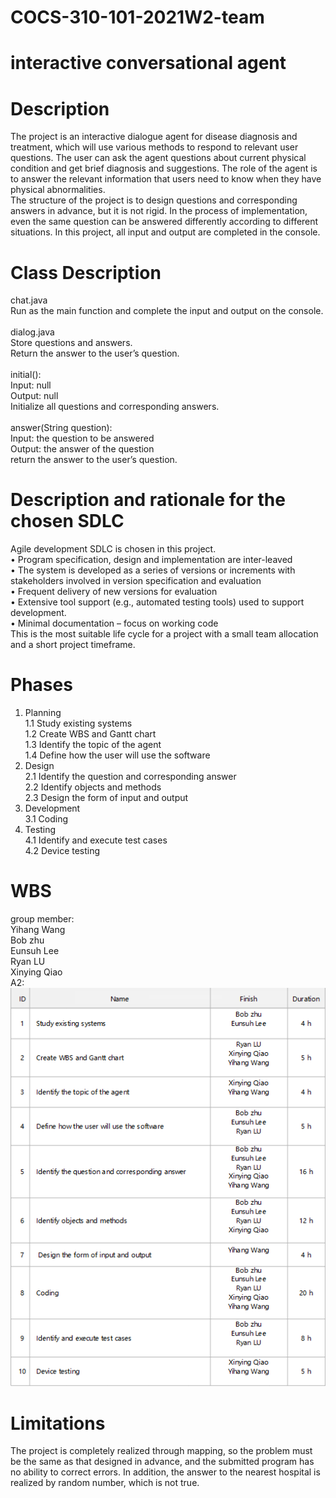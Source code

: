 # COCS-310-101-2021W2-team 
# interactive conversational agent
# Description
The project is an interactive dialogue agent for disease diagnosis and treatment, which will use various methods to respond to relevant user questions. The user can ask the agent questions about current physical condition and get brief diagnosis and suggestions. The role of the agent is to answer the relevant information that users need to know when they have physical abnormalities.<Br/>
The structure of the project is to design questions and corresponding answers in advance, but it is not rigid. In the process of implementation, even the same question can be answered differently according to different situations. In this project, all input and output are completed in the console.<Br/>
# Class Description
chat.java<Br/>
Run as the main function and complete the input and output on the console.<Br/><Br/>
dialog.java<Br/>
Store questions and answers.<Br/>
Return the answer to the user’s question.<Br/><Br/>
initial():<Br/>
Input: null<Br/>
Output: null<Br/>
Initialize all questions and corresponding answers.<Br/><Br/>
answer(String question):<Br/>
Input: the question to be answered<Br/>
Output: the answer of the question<Br/>
return the answer to the user’s question.<Br/>
# Description and rationale for the chosen SDLC
Agile development SDLC is chosen in this project.<Br/>
• Program specification, design and implementation are inter-leaved<Br/>
• The system is developed as a series of versions or increments with stakeholders involved in version specification and evaluation<Br/>
• Frequent delivery of new versions for evaluation<Br/>
• Extensive tool support (e.g., automated testing tools) used to support development.<Br/>
• Minimal documentation – focus on working code<Br/>
This is the most suitable life cycle for a project with a small team allocation and a short project timeframe.<Br/>
# Phases
1. Planning<Br/>
1.1 Study existing systems<Br/>
1.2 Create WBS and Gantt chart<Br/>
1.3 Identify the topic of the agent<Br/>
1.4 Define how the user will use the software<Br/>
2. Design<Br/>
2.1 Identify the question and corresponding answer<Br/>
2.2 Identify objects and methods<Br/>
2.3 Design the form of input and output<Br/>
3. Development<Br/>
3.1 Coding<Br/>
4. Testing<Br/>
4.1 Identify and execute test cases<Br/>
4.2 Device testing<Br/>
# WBS
group member: <Br/>
Yihang Wang<Br/>
Bob zhu<Br/>
Eunsuh Lee<Br/>
Ryan LU<Br/>
Xinying Qiao<Br/>
A2:<Br/>
![image](https://github.com/yihang9344/COCS-310-101-2021W2-team/blob/main/image.png)



# Limitations
The project is completely realized through mapping, so the problem must be the same as that designed in advance, and the submitted program has no ability to correct errors.
In addition, the answer to the nearest hospital is realized by random number, which is not true.

 
